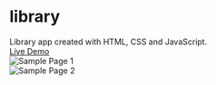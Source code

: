 # library
Library app created with HTML, CSS and JavaScript.  
[Live Demo](https://bertjosephp.github.io/library/)  
![Sample Page 1](https://bertjosephp.github.io/library/live-demo-1.png)  
![Sample Page 2](https://bertjosephp.github.io/library/live-demo-2.png)  